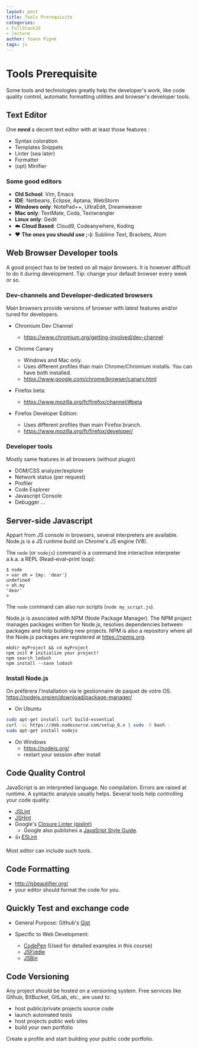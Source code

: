 ```yaml
---
layout: post
title: Tools Prerequisite
categories:
- FullStackJS
- lecture
author: Yoann Pigné
tags: js
---
```


Tools Prerequisite
==================

Some tools and technologies greatly help the developer's work, like code quality control, automatic formatting utilities and browser's developer tools.

Text Editor
-----------

One ***need*** a decent text editor with at least those features :

-	Syntax coloration
-	Templates Snippets
-	Linter (sea later)
-	Formatter
-	(opt) Minifier

### Some good editors

-	**Old School**: Vim, Emacs
-	**IDE**: Netbeans, Eclipse, Aptana, WebStorm
-	**Windows only**: NotePad++, UltraEdit, Dreamweaver
-	**Mac only**: TextMate, Coda, Textwrangler
-	**Linux only**: Gedit
-	:cloud: **Cloud Based**: Cloud9, Codeanywhere, Koding
-	:heart: **The ones you should use ;-)**: Sublime Text, Brackets, Atom

Web Browser Developer tools
---------------------------

A good project has to be tested on all major browsers. It is however difficult to do it during development. Tip: change your default browser every week or so.

### Dev-channels and Developer-dedicated browsers

Main browsers provide versions of browser with latest features and/or tuned for developers.

-	Chromium Dev Channel

	-	<https://www.chromium.org/getting-involved/dev-channel>

-	Chrome Canary

	-	Windows and Mac only.
	-	Uses different profiles than main Chrome/Chromium installs. You can have both installed.
	-	<https://www.google.com/chrome/browser/canary.html>

-	Firefox beta:

	-	<https://www.mozilla.org/fr/firefox/channel/#beta>

-	Firefox Developer Edition:

	-	Uses different profiles than main Firefox branch.
	-	<https://www.mozilla.org/fr/firefox/developer/>

### Developer tools

Mostly same features in all browsers (without plugin)

-	DOM/CSS analyzer/explorer
-	Network status (per request)
-	Profiler
-	Code Explorer
-	Javascript Console
-	Debugger ...

Server-side Javascript
----------------------

Appart from JS console in browsers, several interpreters are available. Node.js is a JS runtime build on Chrome's JS engine (V8).

The `node` (or `nodejs`) command is a command line interactive interpreter a.k.a. a REPL (Read–eval–print loop):

```
$ node
> var oh = {my: 'dear'}
undefined
> oh.my
'dear'
>
```

The `node` command can also run scripts (`node my_script.js`).

Node.js is associated with NPM (Node Package Manager). The NPM project manages packages written for Node.js, resolves dependencies between packages and help building new projects. NPM is also a repository where all the Node.js packages are registered at https://npmjs.org.

```
mkdir myProject && cd myProject
npm init # initialize your project!
npm search lodash
npm install --save lodash
```

### Install Node.js

On préfèrera l'installation via le gestionnaire de paquet de votre OS.
<https://nodejs.org/en/download/package-manager/>

-	On Ubuntu

```bash
sudo apt-get install curl build-essential
curl -sL https://deb.nodesource.com/setup_6.x | sudo -E bash -
sudo apt-get install nodejs
```

-	On Windows
	-	https://nodejs.org/
	-	restart your session after install

Code Quality Control
--------------------

JavaScript is an interpreted language. No compilation. Errors are raised at runtime. A syntactic analysis usually helps. Several tools help controlling your code quality:

-	[JSLint](http://www.jslint.com/)
-	[JSHint](http://jshint.com/)
-	Google's [Closure Linter (gjslint)](https://developers.google.com/closure/utilities/)
	-	Google also publishes a [JavaSript Style Guide](https://google.github.io/styleguide/javascriptguide.xml).
- :+1: [ESLint](http://eslint.org/)

Most editor can include such tools.

Code Formatting
---------------

-	http://jsbeautifier.org/
-	your editor should format the code for you.  

Quickly Test and exchange code
------------------------------

-	General Purpose: Github's [Gist](https://gist.github.com/)

-	Specific to Web Development:

	-	[CodePen](https://codepen.io/) (Used for detailed examples in this course)
	-	[JSFiddle](https://jsfiddle.net/)
	-	[JSBin](http://jsbin.com/)

Code Versioning
---------------

Any project should be hosted on a versioning system. Free services like Github, BitBucket, GitLab, etc., are used to:

-	host public/private projects source code
-	launch automated tests
-	host projects public web sites
-	build your own portfolio

Create a profile and start building your public code portfolio.
